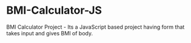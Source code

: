 # BMI-Calculator-JS
BMI Calculator Project - Its a JavaScript based project having form that takes input and gives BMI of body.
